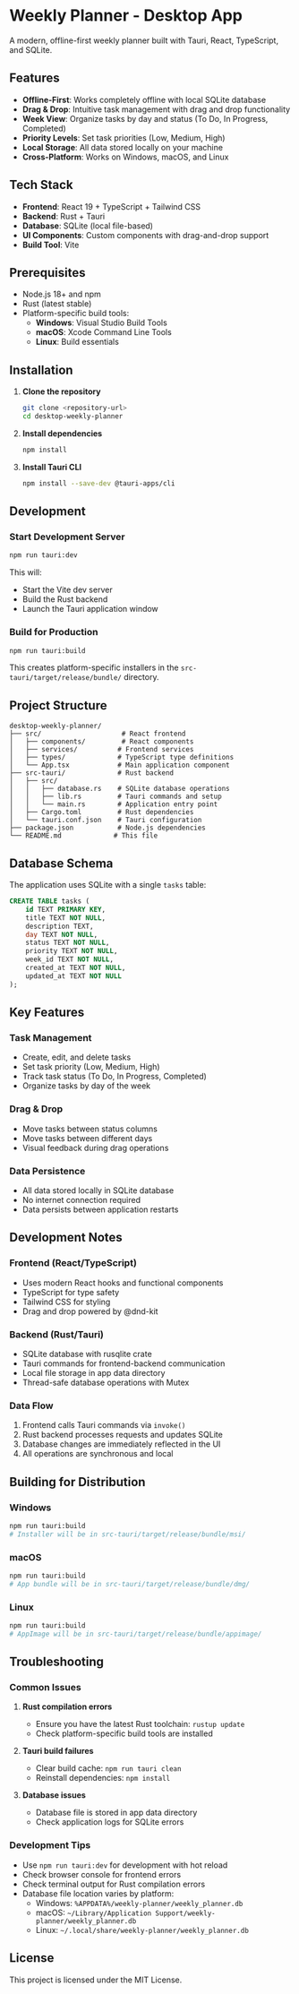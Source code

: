 # Weekly Planner - Desktop App

A modern, offline-first weekly planner built with Tauri, React, TypeScript, and SQLite.

## Features

- **Offline-First**: Works completely offline with local SQLite database
- **Drag & Drop**: Intuitive task management with drag and drop functionality
- **Week View**: Organize tasks by day and status (To Do, In Progress, Completed)
- **Priority Levels**: Set task priorities (Low, Medium, High)
- **Local Storage**: All data stored locally on your machine
- **Cross-Platform**: Works on Windows, macOS, and Linux

## Tech Stack

- **Frontend**: React 19 + TypeScript + Tailwind CSS
- **Backend**: Rust + Tauri
- **Database**: SQLite (local file-based)
- **UI Components**: Custom components with drag-and-drop support
- **Build Tool**: Vite

## Prerequisites

- Node.js 18+ and npm
- Rust (latest stable)
- Platform-specific build tools:
  - **Windows**: Visual Studio Build Tools
  - **macOS**: Xcode Command Line Tools
  - **Linux**: Build essentials

## Installation

1. **Clone the repository**
   ```bash
   git clone <repository-url>
   cd desktop-weekly-planner
   ```

2. **Install dependencies**
   ```bash
   npm install
   ```

3. **Install Tauri CLI**
   ```bash
   npm install --save-dev @tauri-apps/cli
   ```

## Development

### Start Development Server
```bash
npm run tauri:dev
```

This will:
- Start the Vite dev server
- Build the Rust backend
- Launch the Tauri application window

### Build for Production
```bash
npm run tauri:build
```

This creates platform-specific installers in the `src-tauri/target/release/bundle/` directory.

## Project Structure

```
desktop-weekly-planner/
├── src/                    # React frontend
│   ├── components/         # React components
│   ├── services/          # Frontend services
│   ├── types/             # TypeScript type definitions
│   └── App.tsx            # Main application component
├── src-tauri/             # Rust backend
│   ├── src/
│   │   ├── database.rs    # SQLite database operations
│   │   ├── lib.rs         # Tauri commands and setup
│   │   └── main.rs        # Application entry point
│   ├── Cargo.toml         # Rust dependencies
│   └── tauri.conf.json    # Tauri configuration
├── package.json           # Node.js dependencies
└── README.md             # This file
```

## Database Schema

The application uses SQLite with a single `tasks` table:

```sql
CREATE TABLE tasks (
    id TEXT PRIMARY KEY,
    title TEXT NOT NULL,
    description TEXT,
    day TEXT NOT NULL,
    status TEXT NOT NULL,
    priority TEXT NOT NULL,
    week_id TEXT NOT NULL,
    created_at TEXT NOT NULL,
    updated_at TEXT NOT NULL
);
```

## Key Features

### Task Management
- Create, edit, and delete tasks
- Set task priority (Low, Medium, High)
- Track task status (To Do, In Progress, Completed)
- Organize tasks by day of the week

### Drag & Drop
- Move tasks between status columns
- Move tasks between different days
- Visual feedback during drag operations

### Data Persistence
- All data stored locally in SQLite database
- No internet connection required
- Data persists between application restarts

## Development Notes

### Frontend (React/TypeScript)
- Uses modern React hooks and functional components
- TypeScript for type safety
- Tailwind CSS for styling
- Drag and drop powered by @dnd-kit

### Backend (Rust/Tauri)
- SQLite database with rusqlite crate
- Tauri commands for frontend-backend communication
- Local file storage in app data directory
- Thread-safe database operations with Mutex

### Data Flow
1. Frontend calls Tauri commands via `invoke()`
2. Rust backend processes requests and updates SQLite
3. Database changes are immediately reflected in the UI
4. All operations are synchronous and local

## Building for Distribution

### Windows
```bash
npm run tauri:build
# Installer will be in src-tauri/target/release/bundle/msi/
```

### macOS
```bash
npm run tauri:build
# App bundle will be in src-tauri/target/release/bundle/dmg/
```

### Linux
```bash
npm run tauri:build
# AppImage will be in src-tauri/target/release/bundle/appimage/
```

## Troubleshooting

### Common Issues

1. **Rust compilation errors**
   - Ensure you have the latest Rust toolchain: `rustup update`
   - Check platform-specific build tools are installed

2. **Tauri build failures**
   - Clear build cache: `npm run tauri clean`
   - Reinstall dependencies: `npm install`

3. **Database issues**
   - Database file is stored in app data directory
   - Check application logs for SQLite errors

### Development Tips

- Use `npm run tauri:dev` for development with hot reload
- Check browser console for frontend errors
- Check terminal output for Rust compilation errors
- Database file location varies by platform:
  - Windows: `%APPDATA%/weekly-planner/weekly_planner.db`
  - macOS: `~/Library/Application Support/weekly-planner/weekly_planner.db`
  - Linux: `~/.local/share/weekly-planner/weekly_planner.db`

## License

This project is licensed under the MIT License.
